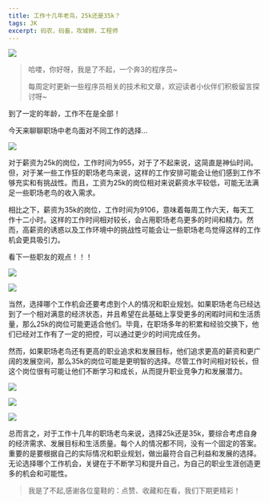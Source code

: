```yaml
---
title: 工作十几年老鸟，25k还是35k？
tags: JK
excerpt: 码农，码畜，攻城狮，工程师
---
```


![](https://files.mdnice.com/user/27386/649d75bb-9696-4597-ab95-10d70cf5ad29.png)


> 哈喽，你好呀，我是了不起，一个奔3的程序员~ 
>
> 每周定时更新一些程序员相关的技术和文章，欢迎读者小伙伴们积极留言探讨呀~

到了一定的年龄，工作不在是全部！

今天来聊聊职场中老鸟面对不同工作的选择...

![](https://files.mdnice.com/user/27386/649d75bb-9696-4597-ab95-10d70cf5ad29.png)

对于薪资为25k的岗位，工作时间为955，对于了不起来说，这简直是神仙时间。但，对于某一些工作狂的职场老鸟来说，这样的工作安排可能会让他们感到工作不够充实和有挑战性。而且，工资为25k的岗位相对来说薪资水平较低，可能无法满足一些职场老鸟的收入需求。

相比之下，薪资为35k的岗位，工作时间为9106，意味着每周工作六天，每天工作十二小时。这样的工作时间相对较长，会占用职场老鸟更多的时间和精力。然而，高薪资的诱惑以及工作环境中的挑战性可能会让一些职场老鸟觉得这样的工作机会更具吸引力。

看下一些职友的观点！！！

![](https://files.mdnice.com/user/27386/a27ddf36-d210-471d-b591-8a8fef2299a6.png)

![](https://files.mdnice.com/user/27386/14d0da0b-72e0-42e4-ad3a-d299bba2b7f5.png)

当然，选择哪个工作机会还要考虑到个人的情况和职业规划。如果职场老鸟已经达到了一个相对满意的经济状态，并且希望在此基础上享受更多的闲暇时间和生活质量，那么25k的岗位可能更适合他们。毕竟，在职场多年的积累和经验交换下，他们已经对工作有了一定的把控，可以通过更少的时间完成任务。

然而，如果职场老鸟还有更高的职业追求和发展目标，他们追求更高的薪资和更广阔的发展空间，那么35k的岗位可能是更明智的选择。尽管工作时间相对较长，但这个岗位很有可能让他们不断学习和成长，从而提升职业竞争力和发展潜力。

![](https://files.mdnice.com/user/27386/7bd779b4-0045-4a80-9124-4f58f189104f.png)

![](https://files.mdnice.com/user/27386/2a32927a-3fde-414c-a878-af9f095e4ed4.png)



![](https://files.mdnice.com/user/27386/68fe29bd-8293-41fa-927a-35adc906d163.png)

总而言之，对于工作十几年的职场老鸟来说，选择25k还是35k，要综合考虑自身的经济需求、发展目标和生活质量。每个人的情况都不同，没有一个固定的答案。重要的是要根据自己的实际情况和职业规划，做出最符合自己利益和发展的选择。无论选择哪个工作机会，关键在于不断学习和提升自己，为自己的职业生涯创造更多的机会和可能性。



>我是了不起,感谢各位童鞋的：点赞、收藏和在看，我们下期更精彩！